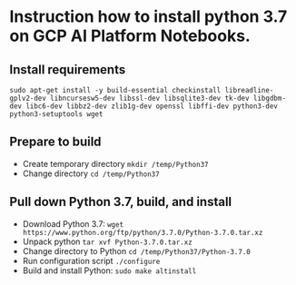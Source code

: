 # Instruction how to install python 3.7 on GCP AI Platform Notebooks.
## Install requirements
```sudo apt-get install -y build-essential checkinstall libreadline-gplv2-dev libncursesw5-dev libssl-dev libsqlite3-dev tk-dev libgdbm-dev libc6-dev libbz2-dev zlib1g-dev openssl libffi-dev python3-dev python3-setuptools wget```

## Prepare to build
* Create temporary directory
```mkdir /temp/Python37 ```
* Change directory
```cd /temp/Python37```

## Pull down Python 3.7, build, and install
* Download Python 3.7:
```wget https://www.python.org/ftp/python/3.7.0/Python-3.7.0.tar.xz```
* Unpack python
```tar xvf Python-3.7.0.tar.xz```
* Change directory to Python
```cd /temp/Python37/Python-3.7.0```
* Run configuration script
```./configure```
* Build and install Python:
```sudo make altinstall```